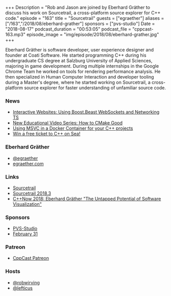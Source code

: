 +++
Description = "Rob and Jason are joined by Eberhard Gräther to discuss his work on Sourcetrail, a cross-platform source explorer for C++ code."
episode = "163"
title = "Sourcetrail"
guests = ["egraether"]
aliases = ["/163","/2018/08/eberhard-grather"]
sponsors = ["pvs-studio"]
Date = "2018-08-17"
podcast_duration = "00:53:05"
podcast_file = "cppcast-163.mp3"
episode_image = "img/episode/2018/08/eberhard-grather.jpg"
+++

Eberhard Gräther is software developer, user experience designer and founder at Coati Software. He started programming C++ during his undergraduate CS degree at Salzburg University of Applied Sciences, majoring in game development. During multiple internships in the Google Chrome Team he worked on tools for rendering performance analysis. He then specialized in Human Computer Interaction and developer tooling during a Master's degree, where he started working on Sourcetrail, a cross-platform source explorer for faster understanding of unfamiliar source code.

### News ###

 - [Interactive Websites: Using Boost.Beast WebSockets and Networking TS](https://old.reddit.com/r/cpp/comments/96sga1/cppcon2018_interactive_websites_using_boostbeast/)
 - [New Educational Video Series: How to CMake Good](https://old.reddit.com/r/cpp/comments/96zm16/new_educational_video_series_how_to_cmake_good/)
 - [Using MSVC in a Docker Container for your C++ projects](https://blogs.msdn.microsoft.com/vcblog/2018/08/13/using-msvc-in-a-docker-container-for-your-c-projects/)
 - [Win a free ticket to C++ on Sea!](https://cpponsea.uk/news/win-a-free-ticket-for-cpp-on-sea.html)
 
### Eberhard Gräther ###

 - [@egraether](https://twitter.com/egraether)
 - [egraether.com](http://egraether.com/)

### Links ###

 - [Sourcetrail](https://www.sourcetrail.com/)
 - [Sourcetrail 2018.3](https://www.sourcetrail.com/blog/release_2018_3/)
 - [C++Now 2018: Eberhard Gräther "The Untapped Potential of Software Visualization"](https://www.youtube.com/watch?v=fnIFVYFspfc)

### Sponsors ###

- [PVS-Studio](https://www.viva64.com/pvs-studio)
- [February 31](https://www.viva64.com/en/b/0550/)

### Patreon ###

- [CppCast Patreon](https://www.patreon.com/CppCast)

### Hosts ###

- [@robwirving](https://twitter.com/robwirving)
- [@lefticus](https://twitter.com/lefticus)

